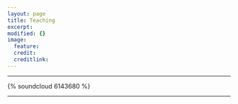 ```yaml
---
layout: page
title: Teaching
excerpt: 
modified: {} 
image:
  feature: 
  credit: 
  creditlink: 
---
```



---

{% soundcloud 6143680 %}

---



